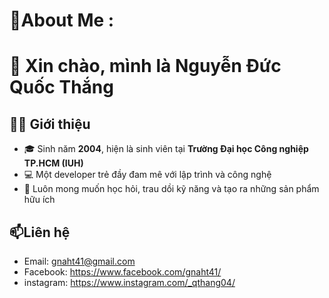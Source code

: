 # 💫About Me :
# 👋 Xin chào, mình là Nguyễn Đức Quốc Thắng  

## 🧑‍💻 Giới thiệu
- 🎓 Sinh năm **2004**, hiện là sinh viên tại **Trường Đại học Công nghiệp TP.HCM (IUH)**  
- 💻 Một developer trẻ đầy đam mê với lập trình và công nghệ  
- 🚀 Luôn mong muốn học hỏi, trau dồi kỹ năng và tạo ra những sản phẩm hữu ích  

## 📫Liên hệ
- Email: gnaht41@gmail.com  
- Facebook: https://www.facebook.com/gnaht41/
- instagram: https://www.instagram.com/_qthang04/
